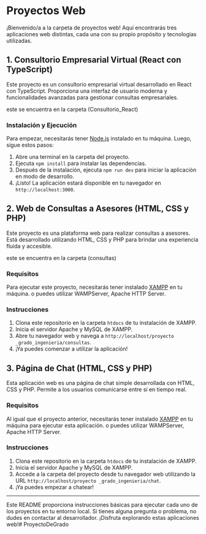 
# Proyectos Web

¡Bienvenido/a a la carpeta de proyectos web! Aquí encontrarás tres aplicaciones web distintas, cada una con su propio propósito y tecnologías utilizadas.

## 1. Consultorio Empresarial Virtual (React con TypeScript)

Este proyecto es un consultorio empresarial virtual desarrollado en React con TypeScript. Proporciona una interfaz de usuario moderna y funcionalidades avanzadas para gestionar consultas empresariales.

este se encuentra en la carpeta (Consultorio_React)

### Instalación y Ejecución

Para empezar, necesitarás tener [Node.js](https://nodejs.org/) instalado en tu máquina. Luego, sigue estos pasos:

1. Abre una terminal en la carpeta del proyecto.
2. Ejecuta `npm install` para instalar las dependencias.
3. Después de la instalación, ejecuta `npm run dev` para iniciar la aplicación en modo de desarrollo.
4. ¡Listo! La aplicación estará disponible en tu navegador en `http://localhost:3000`.

## 2. Web de Consultas a Asesores (HTML, CSS y PHP)

Este proyecto es una plataforma web para realizar consultas a asesores. Está desarrollado utilizando HTML, CSS y PHP para brindar una experiencia fluida y accesible.


este se encuentra en la carpeta (consultas)


### Requisitos

Para ejecutar este proyecto, necesitarás tener instalado [XAMPP](https://www.apachefriends.org/index.html) en tu máquina. o puedes utilizar WAMPServer, Apache HTTP Server.

### Instrucciones

1. Clona este repositorio en la carpeta `htdocs` de tu instalación de XAMPP.
2. Inicia el servidor Apache y MySQL de XAMPP.
3. Abre tu navegador web y navega a `http://localhost/proyecto _grado_ingenieria/consultas`.
4. ¡Ya puedes comenzar a utilizar la aplicación!

## 3. Página de Chat (HTML, CSS y PHP)

Esta aplicación web es una página de chat simple desarrollada con HTML, CSS y PHP. Permite a los usuarios comunicarse entre sí en tiempo real.

### Requisitos

Al igual que el proyecto anterior, necesitarás tener instalado [XAMPP](https://www.apachefriends.org/index.html) en tu máquina para ejecutar esta aplicación. o puedes utilizar WAMPServer, Apache HTTP Server.

### Instrucciones

1. Clona este repositorio en la carpeta `htdocs` de tu instalación de XAMPP.
2. Inicia el servidor Apache y MySQL de XAMPP.
3. Accede a la carpeta del proyecto desde tu navegador web utilizando la URL `http://localhost/proyecto _grado_ingenieria/chat`.
4. ¡Ya puedes empezar a chatear!

---

Este README proporciona instrucciones básicas para ejecutar cada uno de los proyectos en tu entorno local. Si tienes alguna pregunta o problema, no dudes en contactar al desarrollador. ¡Disfruta explorando estas aplicaciones web!# ProyectoDeGrado
